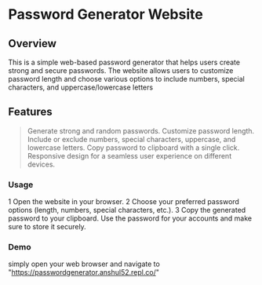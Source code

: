 # Password Generator Website

## Overview

This is a simple web-based password generator that helps users create strong and secure passwords. The website allows users to customize password length and choose various options to include numbers, special characters, and uppercase/lowercase letters

## Features

>Generate strong and random passwords.
>Customize password length.
>Include or exclude numbers, special characters, uppercase, and lowercase letters.
>Copy password to clipboard with a single click.
>Responsive design for a seamless user experience on different devices.

### Usage

1 Open the website in your browser.
2 Choose your preferred password options (length, numbers, special characters, etc.).
3 Copy the generated password to your clipboard.
Use the password for your accounts and make sure to store it securely.


### Demo
simply open your web browser and navigate to 
"https://passwordgenerator.anshul52.repl.co/"